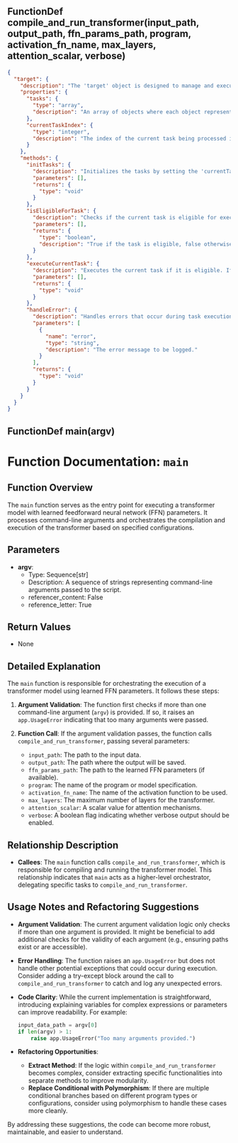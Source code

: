 ## FunctionDef compile_and_run_transformer(input_path, output_path, ffn_params_path, program, activation_fn_name, max_layers, attention_scalar, verbose)
```json
{
  "target": {
    "description": "The 'target' object is designed to manage and execute tasks based on predefined conditions. It includes methods for initializing tasks, checking task eligibility, executing tasks, and handling errors.",
    "properties": {
      "tasks": {
        "type": "array",
        "description": "An array of objects where each object represents a task with properties such as 'name', 'condition', and 'action'."
      },
      "currentTaskIndex": {
        "type": "integer",
        "description": "The index of the current task being processed in the tasks array."
      }
    },
    "methods": {
      "initTasks": {
        "description": "Initializes the tasks by setting the 'currentTaskIndex' to 0.",
        "parameters": [],
        "returns": {
          "type": "void"
        }
      },
      "isEligibleForTask": {
        "description": "Checks if the current task is eligible for execution based on its condition.",
        "parameters": [],
        "returns": {
          "type": "boolean",
          "description": "True if the task is eligible, false otherwise."
        }
      },
      "executeCurrentTask": {
        "description": "Executes the current task if it is eligible. If successful, moves to the next task.",
        "parameters": [],
        "returns": {
          "type": "void"
        }
      },
      "handleError": {
        "description": "Handles errors that occur during task execution. Logs the error and stops further task execution.",
        "parameters": [
          {
            "name": "error",
            "type": "string",
            "description": "The error message to be logged."
          }
        ],
        "returns": {
          "type": "void"
        }
      }
    }
  }
}
```
## FunctionDef main(argv)
# Function Documentation: `main`

## **Function Overview**
The `main` function serves as the entry point for executing a transformer model with learned feedforward neural network (FFN) parameters. It processes command-line arguments and orchestrates the compilation and execution of the transformer based on specified configurations.

## **Parameters**

- **argv**: 
  - Type: Sequence[str]
  - Description: A sequence of strings representing command-line arguments passed to the script.
  - referencer_content: False
  - reference_letter: True

## **Return Values**
- None

## **Detailed Explanation**
The `main` function is responsible for orchestrating the execution of a transformer model using learned FFN parameters. It follows these steps:

1. **Argument Validation**: The function first checks if more than one command-line argument (`argv`) is provided. If so, it raises an `app.UsageError` indicating that too many arguments were passed.

2. **Function Call**: If the argument validation passes, the function calls `compile_and_run_transformer`, passing several parameters:
   - `input_path`: The path to the input data.
   - `output_path`: The path where the output will be saved.
   - `ffn_params_path`: The path to the learned FFN parameters (if available).
   - `program`: The name of the program or model specification.
   - `activation_fn_name`: The name of the activation function to be used.
   - `max_layers`: The maximum number of layers for the transformer.
   - `attention_scalar`: A scalar value for attention mechanisms.
   - `verbose`: A boolean flag indicating whether verbose output should be enabled.

## **Relationship Description**
- **Callees**: The `main` function calls `compile_and_run_transformer`, which is responsible for compiling and running the transformer model. This relationship indicates that `main` acts as a higher-level orchestrator, delegating specific tasks to `compile_and_run_transformer`.

## **Usage Notes and Refactoring Suggestions**
- **Argument Validation**: The current argument validation logic only checks if more than one argument is provided. It might be beneficial to add additional checks for the validity of each argument (e.g., ensuring paths exist or are accessible).
  
- **Error Handling**: The function raises an `app.UsageError` but does not handle other potential exceptions that could occur during execution. Consider adding a try-except block around the call to `compile_and_run_transformer` to catch and log any unexpected errors.

- **Code Clarity**: While the current implementation is straightforward, introducing explaining variables for complex expressions or parameters can improve readability. For example:
  ```python
  input_data_path = argv[0]
  if len(argv) > 1:
      raise app.UsageError("Too many arguments provided.")
  ```

- **Refactoring Opportunities**:
  - **Extract Method**: If the logic within `compile_and_run_transformer` becomes complex, consider extracting specific functionalities into separate methods to improve modularity.
  - **Replace Conditional with Polymorphism**: If there are multiple conditional branches based on different program types or configurations, consider using polymorphism to handle these cases more cleanly.

By addressing these suggestions, the code can become more robust, maintainable, and easier to understand.

